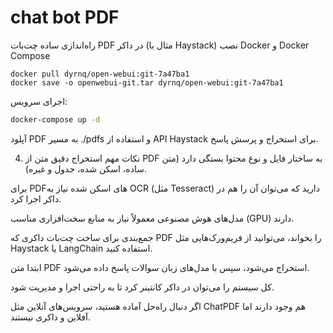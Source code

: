 # chat bot PDF

راه‌اندازی ساده چت‌بات PDF در داکر (مثال با Haystack)
نصب Docker و Docker Compose
```
docker pull dyrnq/open-webui:git-7a47ba1
docker save -o openwebui-git.tar dyrnq/open-webui:git-7a47ba1
```


اجرای سرویس:

```bash
docker-compose up -d
```

آپلود PDF به مسیر ./pdfs و استفاده از API Haystack برای استخراج و پرسش پاسخ.

4. نکات مهم
استخراج دقیق متن از PDF به ساختار فایل و نوع محتوا بستگی دارد (متن ساده، اسکن شده، جدول و غیره).

برای PDFهای اسکن شده نیاز به OCR (مثل Tesseract) دارید که می‌توان آن را هم در داکر اجرا کرد.

مدل‌های هوش مصنوعی معمولاً نیاز به منابع سخت‌افزاری مناسب (GPU) دارند.

جمع‌بندی
برای ساخت چت‌بات داکری که PDF را بخواند، می‌توانید از فریم‌ورک‌هایی مثل Haystack یا LangChain استفاده کنید.

ابتدا متن PDF استخراج می‌شود، سپس با مدل‌های زبان سوالات پاسخ داده می‌شود.

کل سیستم را می‌توان در داکر کانتینر کرد تا به راحتی اجرا و مدیریت شود.

اگر دنبال راه‌حل آماده هستید، سرویس‌های آنلاین مثل ChatPDF هم وجود دارند اما آفلاین و داکری نیستند.
